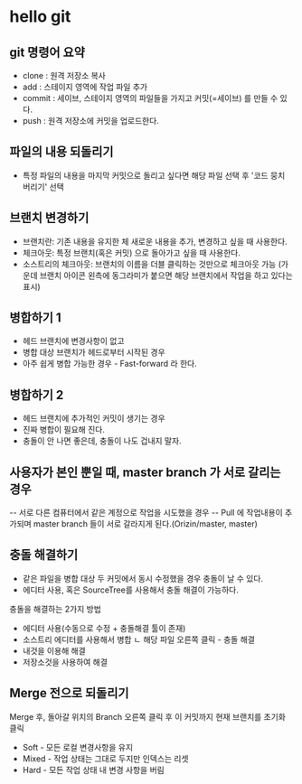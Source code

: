 # hello git

## git 명령어 요약

- clone :  원격 저장소 복사
- add : 스테이지 영역에 작업 파일 추가
- commit : 세이브, 스테이지 영역의 파일들을 가지고 커밋(=세이브) 를 만들 수 있다.
- push : 원격 저장소에 커밋을 업로드한다.

## 파일의 내용 되돌리기

- 특정 파일의 내용을 마지막 커밋으로 돌리고 싶다면 해당 파일 선택 후 '코드 뭉치 버리기' 선택

## 브랜치 변경하기

- 브랜치란: 기존 내용을 유지한 체 새로운 내용을 추가, 변경하고 싶을 때 사용한다.
- 체크아웃: 특정 브랜치(혹은 커밋) 으로 돌아가고 싶을 때 사용한다.
- 소스트리의 체크아웃: 브랜치의 이름을 더블 클릭하는 것만으로 체크아웃 가능
(가운데 브랜치 아이콘 왼측에 동그라미가 붙으면 해당 브랜치에서 작업을 하고 있다는 표시)

## 병합하기 1

- 헤드 브랜치에 변경사항이 없고
- 병합 대상 브랜치가 헤드로부터 시작된 경우
- 아주 쉽게 병합 가능한 경우 - Fast-forward 라 한다.

## 병합하기 2

- 헤드 브랜치에 추가적인 커밋이 생기는 경우
- 진짜 병합이 필요해 진다.
- 충돌이 안 나면 좋은데, 충돌이 나도 겁내지 말자.

## 사용자가 본인 뿐일 때, master branch 가 서로 갈리는 경우
-- 서로 다른 컴퓨터에서 같은 계정으로 작업을 시도했을 경우
-- Pull 에 작업내용이 추가되며 master branch 들이 서로 갈라지게 된다.(Orizin/master, master)

## 충돌 해결하기

- 같은 파일을 병합 대상 두 커밋에서 동시 수정했을 경우 충돌이 날 수 있다.
- 에디터 사용, 혹은 SourceTree를 사용해서 충돌 해결이 가능하다.

충돌을 해결하는 2가지 방법
- 에디터 사용(수동으로 수정 + 충돌해결 툴이 존재)
- 소스트리 에디터를 사용해서 병합
ㄴ 해당 파일 오른쪽 클릭 - 충돌 해결
- 내것을 이용해 해결
- 저장소것을 사용하여 해결

## Merge 전으로 되돌리기
Merge 후, 돌아갈 위치의 Branch 오른쪽 클릭 후
이 커밋까지 현재 브랜치를 초기화 클릭
- Soft - 모든 로컬 변경사항을 유지
- Mixed - 작업 상태는 그대로 두지만 인덱스는 리셋
- Hard - 모든 작업 상태 내 변경 사항을 버림

